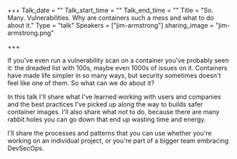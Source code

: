 +++
Talk_date = ""
Talk_start_time = ""
Talk_end_time = ""
Title = "So. Many. Vulnerabilities. Why are containers such a mess and what to do about it."
Type = "talk"
Speakers = ["jim-armstrong"]
sharing_image = "jim-armstrong.png"

+++

If you've even run a vulnerability scan on a container you've probably seen it: the dreaded list with 100s, maybe even 1000s of issues on it. Containers have made life simpler in so many ways, but security sometimes doesn't feel like one of them. So what can we do about it?

In this talk I'll share what I've learned working with users and companies and the best practices I've picked up along the way to builds safer container images. I'll also share what *not* to do, because there are many rabbit holes you can go down that end up wasting time and energy.

I'll share the processes and patterns that you can use whether you're working on an individual project, or you're part of a bigger team embracing DevSecOps.
